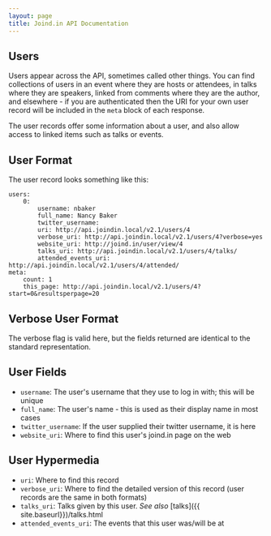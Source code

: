 ```yaml
---
layout: page
title: Joind.in API Documentation
---
```


## Users

Users appear across the API, sometimes called other things.  You can find collections of users in an event where they are hosts or attendees, in talks where they are speakers, linked from comments where they are the author, and elsewhere - if you are authenticated then the URI for your own user record will be included in the ``meta`` block of each response.

The user records offer some information about a user, and also allow access to linked items such as talks or events.

## User Format

The user record looks something like this:

~~~~
users:
    0:
        username: nbaker
        full_name: Nancy Baker
        twitter_username:
        uri: http://api.joindin.local/v2.1/users/4
        verbose_uri: http://api.joindin.local/v2.1/users/4?verbose=yes
        website_uri: http://joind.in/user/view/4
        talks_uri: http://api.joindin.local/v2.1/users/4/talks/
        attended_events_uri: http://api.joindin.local/v2.1/users/4/attended/
meta:
    count: 1
    this_page: http://api.joindin.local/v2.1/users/4?start=0&resultsperpage=20
~~~~

## Verbose User Format

The verbose flag is valid here, but the fields returned are identical to the standard representation.

## User Fields

*  ``username``: The user's username that they use to log in with; this will be unique
*  ``full_name``: The user's name - this is used as their display name in most cases
*  ``twitter_username``: If the user supplied their twitter username, it is here
*  ``website_uri``: Where to find this user's joind.in page on the web

## User Hypermedia

*  ``uri``: Where to find this record
*  ``verbose_uri``:  Where to find the detailed version of this record (user records are the same in both formats)
*  ``talks_uri``: Talks given by this user. *See also* [talks]({{ site.baseurl}})/talks.html
*  ``attended_events_uri``: The events that this user was/will be at


